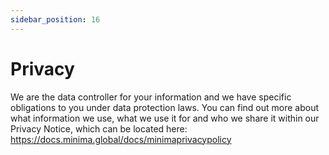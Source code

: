 ```yaml
---
sidebar_position: 16
---
```


# Privacy

We are the data controller for your information and we have specific obligations to you under data protection laws. You can find out more about what information we use, what we use it for and who we share it within our Privacy Notice, which can be located here: https://docs.minima.global/docs/minimaprivacypolicy

